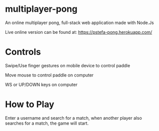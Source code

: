 # multiplayer-pong
An online multiplayer pong, full-stack web application made with Node.Js

Live online version can be found at: https://pstefa-pong.herokuapp.com/

# Controls
Swipe/Use finger gestures on mobile device to control paddle

Move mouse to control paddle on computer

WS or UP/DOWN keys on computer

# How to Play
Enter a username and search for a match, when another player also searches for a match, the game will start.
